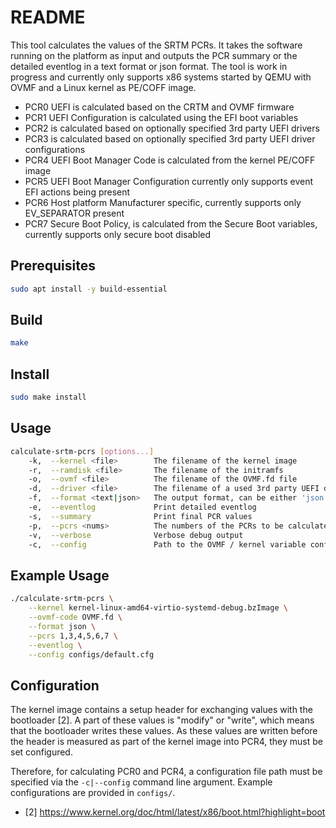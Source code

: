 # README

This tool calculates the values of the SRTM PCRs. It takes the software running on the platform as
input and outputs the PCR summary or the detailed eventlog in a text format or json format.
The tool is work in progress and currently only supports x86 systems started by QEMU with OVMF and a
Linux kernel as PE/COFF image.

- PCR0 UEFI is calculated based on the CRTM and OVMF firmware
- PCR1 UEFI Configuration is calculated using the EFI boot variables
- PCR2 is calculated based on optionally specified 3rd party UEFI drivers
- PCR3 is calculated based on optionally specified 3rd party UEFI driver configurations
- PCR4 UEFI Boot Manager Code is calculated from the kernel PE/COFF image
- PCR5 UEFI Boot Manager Configuration currently only supports event EFI actions being present
- PCR6 Host platform Manufacturer specific, currently supports only EV_SEPARATOR present
- PCR7 Secure Boot Policy, is calculated from the Secure Boot variables, currently supports only secure boot disabled

## Prerequisites

```sh
sudo apt install -y build-essential
```

## Build

```sh
make
```

## Install

```sh
sudo make install
```

## Usage

```sh
calculate-srtm-pcrs [options...]
	-k,  --kernel <file>		The filename of the kernel image
	-r,  --ramdisk <file>		The filename of the initramfs
	-o,  --ovmf <file>			The filename of the OVMF.fd file
	-d,  --driver <file>        The filename of a used 3rd party UEFI driver (can be multiple)
	-f,  --format <text|json>	The output format, can be either 'json' or 'text'
	-e,  --eventlog			    Print detailed eventlog
	-s,  --summary			    Print final PCR values
	-p,  --pcrs <nums>		    The numbers of the PCRs to be calculated as a comma separated list without spaces
	-v,  --verbose				Verbose debug output
	-c,  --config 				Path to the OVMF / kernel variable configuration file
```

## Example Usage

```sh
./calculate-srtm-pcrs \
	--kernel kernel-linux-amd64-virtio-systemd-debug.bzImage \
	--ovmf-code OVMF.fd \
	--format json \
	--pcrs 1,3,4,5,6,7 \
	--eventlog \
	--config configs/default.cfg
```

## Configuration

The kernel image contains a setup header for exchanging values with the bootloader [2]. A part of
these values is "modify" or "write", which means that the bootloader writes these values. As these
values are written before the header is measured as part of the kernel image into PCR4, they must
be set configured.

Therefore, for calculating PCR0 and PCR4, a configuration file path must be specified via the
`-c|--config` command line argument. Example configurations are provided in `configs/`.

- [2] https://www.kernel.org/doc/html/latest/x86/boot.html?highlight=boot

